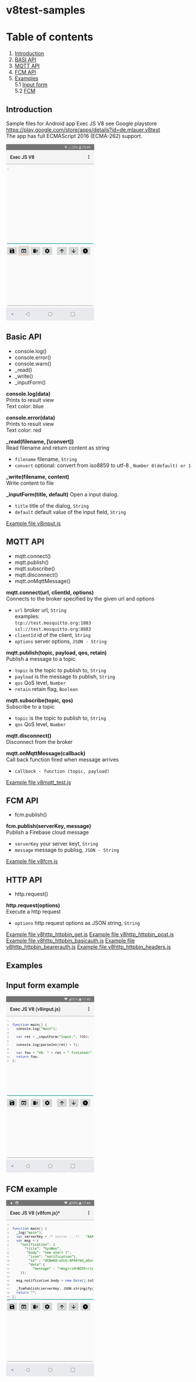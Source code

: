 # v8test-samples

# Table of contents
1. [Introduction](#introduction)
2. [BASI API](#basic_api)
3. [MQTT API](#mqtt_api)
4. [FCM API](#fcm_api)
5. [Examples](#examples)  
5.1 [Input form](#example_input)  
5.2 [FCM](#example_fcm)  


## Introduction <a name="introduction"></a>
Sample files for Android app Exec JS V8 see Google playstore https://play.google.com/store/apps/details?id=de.mlauer.v8test  
The app has full ECMAScript 2016 (ECMA-262) support.

![Alt text](/screenshots/v8mqtt_test.gif?raw=true "MQTT test script")

## Basic API <a name="basic_api"></a>
* console.log()
* console.error()
* console.warn()
* \_read()
* \_write()
* \_inputForm()

**console.log(data)**  
Prints to result view  
Text color: blue

**console.error(data)**  
Prints to result view  
Text color: red

**\_read(filename, \[\convert])**  
Read filename and return content as string
* `filename` filename, `String`
* `convert` optional: convert from iso8859 to utf-8 , `Number 0(default) or 1`  


**\_write(filename, content)**  
Write content to file

**\_inputForm(title, default)**
Open a input dialog. 
* `title` title of the dialog, `String`
* `default` default value of the input field, `String`  

[Example file v8input.js](/samples/common/v8input.js)

## MQTT API <a name="mqtt_api"></a>
* mqtt.connect()
* mqtt.publish()
* mqtt.subscribe()
* mqtt.disconnect()
* mqtt.onMqttMessage()

**mqtt.connect(url, clientId, options)**  
Connects to the broker specified by the given url and options  
* `url` broker url, `String`  
  examples:  
  `tcp://test.mosquitto.org:1883`  
  `ssl://test.mosquitto.org:8883`  
* `clientId` id of the client, `String`
* `options` server options, `JSON - String`


**mqtt.publish(topic, payload, qos, retain)**  
Publish a message to a topic
* `topic` is the topic to publish to, `String`
* `payload` is the message to publish, `String`
* `qos` QoS level, `Number`
* `retain` retain flag, `Boolean`

**mqtt.subscribe(topic, qos)**  
Subscribe to a topic
* `topic` is the topic to publish to, `String`
* `qos` QoS level, `Number`

**mqtt.disconnect()**  
Disconnect from the broker

**mqtt.onMqttMessage(callback)**  
Call back function fired when message arrives
* `callback - function (topic, payload)` 

[Example file v8mqtt_test.js](/samples/mqtt/v8mqtt_test.js)

## FCM API <a name="fcm_api"></a>
* fcm.publish()

**fcm.publish(serverKey, message)**  
Publish a Firebase cloud message 
* `serverKey` your server keyt, `String`
* `message` message to publisg, `JSON - String`

[Example file v8fcm.js](/samples/fcm/v8fcm.js)

## HTTP API <a name="http_api"></a>
* http.request()

**http.request(options)**  
Execute a http request
* `options` http request options as JSON string, `String`


[Example file v8http_httpbin_get.js](/samples/http/v8http_httpbin_get.js)
[Example file v8http_httpbin_post.js](/samples/http/v8http_httpbin_post.js)
[Example file v8http_httpbin_basicauth.js](/samples/http/v8http_httpbin_basicauth.js)
[Example file v8http_httpbin_bearerauth.js](/samples/http/v8http_httpbin_bearerauth.js)
[Example file v8http_httpbin_headers.js](/samples/http/v8http_httpbin_headers.js)


## Examples <a name="examples"></a>
## Input form example <a name="example_input"></a>
![Alt text](/screenshots/v8input.gif?raw=true "Input form")
## FCM example <a name="example_fcm"></a>
![Alt text](/screenshots/v8fcm.gif?raw=true "FCM")